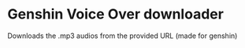 # Genshin Voice Over downloader

Downloads the .mp3 audios from the provided URL (made for genshin)
